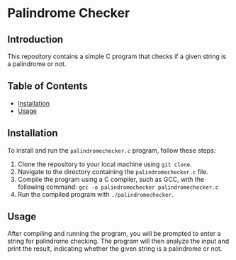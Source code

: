 # Palindrome Checker

## Introduction

This repository contains a simple C program that checks if a given string is a palindrome or not. 

## Table of Contents
- [Installation](#installation)
- [Usage](#usage)

## Installation

To install and run the `palindromechecker.c` program, follow these steps:

1. Clone the repository to your local machine using `git clone`.
2. Navigate to the directory containing the `palindromechecker.c` file.
3. Compile the program using a C compiler, such as GCC, with the following command: `gcc -o palindromechecker palindromechecker.c`
4. Run the compiled program with `./palindromechecker`.

## Usage

After compiling and running the program, you will be prompted to enter a string for palindrome checking. The program will then analyze the input and print the result, indicating whether the given string is a palindrome or not.

